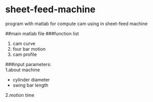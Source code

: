 sheet-feed-machine
==================

program with matlab for compute cam using in sheet-feed machine

##main matlab file
###function list  
1. cam curve 
2. four bar motion 
3. cam profile

###input parameters:  
1.about machine
  * cylinder diameter
  * swing bar length  

2.motion time
